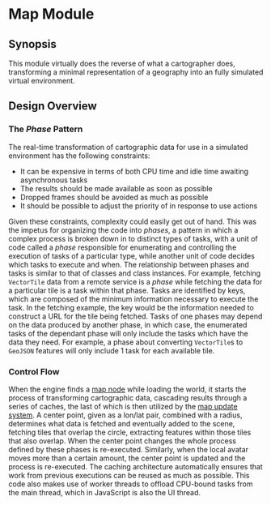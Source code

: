 
# Map Module

## Synopsis

This module virtually does the reverse of what a cartographer does, transforming a minimal representation of a geography into an fully simulated virtual environment.

## Design Overview

### The _Phase_ Pattern

The real-time transformation of cartographic data for use in a simulated environment has the following constraints: 
- It can be expensive in terms of both CPU time and idle time awaiting asynchronous tasks
- The results should be made available as soon as possible
- Dropped frames should be avoided as much as possible
- It should be possible to adjust the priority of in response to use actions

Given these constraints, complexity could easily get out of hand. This was the impetus for organizing the code into _phases_, a pattern in which a complex process is broken down in to distinct types of tasks, with a unit of code called a _phase_ responsible for enumerating and controlling the execution of tasks of a particular type, while another unit of code decides which tasks to execute and when. The relationship between phases and tasks is similar to that of classes and class instances. For example, fetching `VectorTile` data from a remote service is a _phase_ while fetching the data for a particular tile is a task within that phase. Tasks are identified by keys, which are composed of the minimum information necessary to execute the task. In the fetching example, the key would be the information needed to construct a URL for the tile being fetched. Tasks of one phases may depend on the data produced by another phase, in which case, the enumerated tasks of the dependant phase will only include the tasks which have the data they need. For example, a phase about converting `VectorTile`s to `GeoJSON` features will only include 1 task for each available tile.

### Control Flow

When the engine finds a [map node](packages/editor/src/nodes/MapNode.ts) while loading the world, it starts the process of transforming cartographic data, cascading results through a series of caches, the last of which is then utilized by the [map update system](/packages/engine/src/map/MapUpdateSystem.ts). A center point, given as a lon/lat pair, combined with a radius, determines what data is fetched and eventually added to the scene, fetching tiles that overlap the circle, extracting features within those tiles that also overlap. When the center point changes the whole process defined by these phases is re-executed. Similarly, when the local avatar moves more than a certain amount, the center point is updated and the process is re-executed. The caching architecture automatically ensures that work from previous executions can be reused as much as possible. This code also makes use of worker threads to offload CPU-bound tasks from the main thread, which in JavaScript is also the UI thread.

